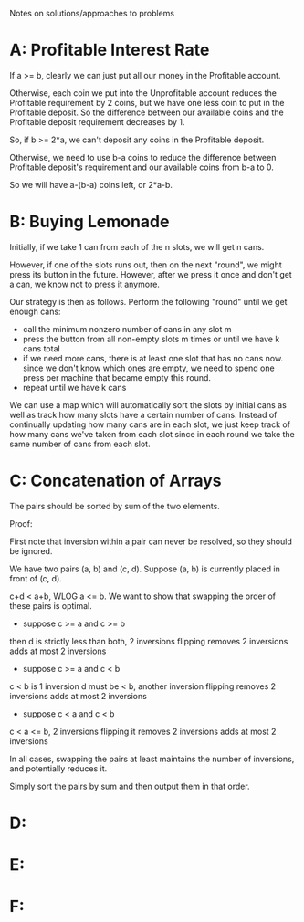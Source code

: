 Notes on solutions/approaches to problems

# A: Profitable Interest Rate
If a >= b, clearly we can just put all our money in the Profitable account.

Otherwise, each coin we put into the Unprofitable account reduces the Profitable requirement by 2 coins, but we have one less coin to put in the Profitable deposit. So the difference between our available coins and the Profitable deposit requirement decreases by 1.

So, if b >= 2*a, we can't deposit any coins in the Profitable deposit.

Otherwise, we need to use b-a coins to reduce the difference between Profitable deposit's requirement and our available coins from b-a to 0. 

So we will have a-(b-a) coins left, or 2*a-b.

# B: Buying Lemonade

Initially, if we take 1 can from each of the n slots, we will get n cans. 

However, if one of the slots runs out, then on the next "round", we might press its button in the future. However, after we press it once and don't get a can, we know not to press it anymore.

Our strategy is then as follows. Perform the following "round" until we get enough cans:
- call the minimum nonzero number of cans in any slot m
- press the button from all non-empty slots m times or until we have k cans total
- if we need more cans, there is at least one slot that has no cans now. since we don't know which ones are empty, we need to spend one press per machine that became empty this round.
- repeat until we have k cans

We can use a map which will automatically sort the slots by initial cans as well as track how many slots have a certain number of cans. Instead of continually updating how many cans are in each slot, we just keep track of how many cans we've taken from each slot since in each round we take the same number of cans from each slot.

# C: Concatenation of Arrays

The pairs should be sorted by sum of the two elements.

Proof:

First note that inversion within a pair can never be resolved, so they should be ignored.

We have two pairs (a, b) and (c, d). Suppose (a, b) is currently placed in front of (c, d). 

c+d < a+b, WLOG a <= b. We want to show that swapping the order of these pairs is optimal.

- suppose c >= a and c >= b

then d is strictly less than both, 2 inversions
flipping removes 2 inversions
adds at most 2 inversions

- suppose c >= a and c < b


c < b is 1 inversion
d must be < b, another inversion
flipping removes 2 inversions
adds at most 2 inversions

- suppose c < a and c < b

c < a <= b, 2 inversions
flipping it removes 2 inversions
adds at most 2 inversions

In all cases, swapping the pairs at least maintains the number of inversions, and potentially reduces it.

Simply sort the pairs by sum and then output them in that order.

# D:

# E:

# F: 